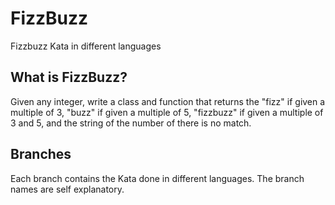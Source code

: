 # FizzBuzz
Fizzbuzz Kata in different languages

## What is FizzBuzz?

Given any integer, write a class and function that returns the "fizz" if
given a multiple of 3, "buzz" if given a multiple of 5, "fizzbuzz" if given a
multiple of 3 and 5, and the string of the number of there is no match.

## Branches

Each branch contains the Kata done in different languages. The branch names are
self explanatory.


